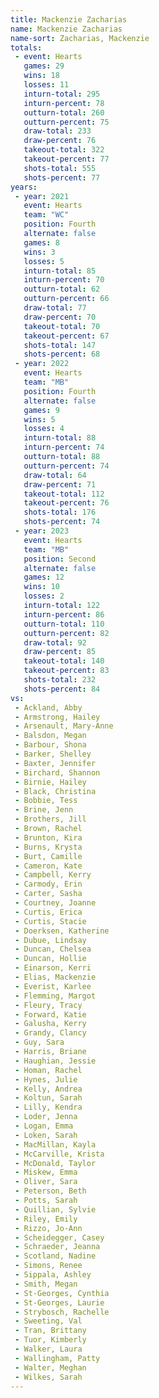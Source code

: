 ```yaml
---
title: Mackenzie Zacharias
name: Mackenzie Zacharias
name-sort: Zacharias, Mackenzie
totals:
 - event: Hearts
   games: 29
   wins: 18
   losses: 11
   inturn-total: 295
   inturn-percent: 78
   outturn-total: 260
   outturn-percent: 75
   draw-total: 233
   draw-percent: 76
   takeout-total: 322
   takeout-percent: 77
   shots-total: 555
   shots-percent: 77
years:
 - year: 2021
   event: Hearts
   team: "WC"
   position: Fourth
   alternate: false
   games: 8
   wins: 3
   losses: 5
   inturn-total: 85
   inturn-percent: 70
   outturn-total: 62
   outturn-percent: 66
   draw-total: 77
   draw-percent: 70
   takeout-total: 70
   takeout-percent: 67
   shots-total: 147
   shots-percent: 68
 - year: 2022
   event: Hearts
   team: "MB"
   position: Fourth
   alternate: false
   games: 9
   wins: 5
   losses: 4
   inturn-total: 88
   inturn-percent: 74
   outturn-total: 88
   outturn-percent: 74
   draw-total: 64
   draw-percent: 71
   takeout-total: 112
   takeout-percent: 76
   shots-total: 176
   shots-percent: 74
 - year: 2023
   event: Hearts
   team: "MB"
   position: Second
   alternate: false
   games: 12
   wins: 10
   losses: 2
   inturn-total: 122
   inturn-percent: 86
   outturn-total: 110
   outturn-percent: 82
   draw-total: 92
   draw-percent: 85
   takeout-total: 140
   takeout-percent: 83
   shots-total: 232
   shots-percent: 84
vs:
 - Ackland, Abby
 - Armstrong, Hailey
 - Arsenault, Mary-Anne
 - Balsdon, Megan
 - Barbour, Shona
 - Barker, Shelley
 - Baxter, Jennifer
 - Birchard, Shannon
 - Birnie, Hailey
 - Black, Christina
 - Bobbie, Tess
 - Brine, Jenn
 - Brothers, Jill
 - Brown, Rachel
 - Brunton, Kira
 - Burns, Krysta
 - Burt, Camille
 - Cameron, Kate
 - Campbell, Kerry
 - Carmody, Erin
 - Carter, Sasha
 - Courtney, Joanne
 - Curtis, Erica
 - Curtis, Stacie
 - Doerksen, Katherine
 - Dubue, Lindsay
 - Duncan, Chelsea
 - Duncan, Hollie
 - Einarson, Kerri
 - Elias, Mackenzie
 - Everist, Karlee
 - Flemming, Margot
 - Fleury, Tracy
 - Forward, Katie
 - Galusha, Kerry
 - Grandy, Clancy
 - Guy, Sara
 - Harris, Briane
 - Haughian, Jessie
 - Homan, Rachel
 - Hynes, Julie
 - Kelly, Andrea
 - Koltun, Sarah
 - Lilly, Kendra
 - Loder, Jenna
 - Logan, Emma
 - Loken, Sarah
 - MacMillan, Kayla
 - McCarville, Krista
 - McDonald, Taylor
 - Miskew, Emma
 - Oliver, Sara
 - Peterson, Beth
 - Potts, Sarah
 - Quillian, Sylvie
 - Riley, Emily
 - Rizzo, Jo-Ann
 - Scheidegger, Casey
 - Schraeder, Jeanna
 - Scotland, Nadine
 - Simons, Renee
 - Sippala, Ashley
 - Smith, Megan
 - St-Georges, Cynthia
 - St-Georges, Laurie
 - Strybosch, Rachelle
 - Sweeting, Val
 - Tran, Brittany
 - Tuor, Kimberly
 - Walker, Laura
 - Wallingham, Patty
 - Walter, Meghan
 - Wilkes, Sarah
---
```

